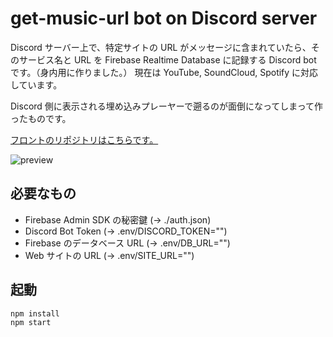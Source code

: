 # get-music-url bot on Discord server

Discord サーバー上で、特定サイトの URL がメッセージに含まれていたら、そのサービス名と URL を Firebase Realtime Database に記録する Discord bot です。（身内用に作りました。）
現在は YouTube, SoundCloud, Spotify に対応しています。

Discord 側に表示される埋め込みプレーヤーで遡るのが面倒になってしまって作ったものです。

[フロントのリポジトリはこちらです。](https://github.com/tsuen4/music-list-on-discord-server)

![preview](https://i.imgur.com/eRNCxpS.gif)

## 必要なもの

- Firebase Admin SDK の秘密鍵 (-> ./auth.json)
- Discord Bot Token (-> .env/DISCORD_TOKEN="")
- Firebase のデータベース URL (-> .env/DB_URL="")
- Web サイトの URL (-> .env/SITE_URL="")

## 起動

```bash
npm install
npm start
```
